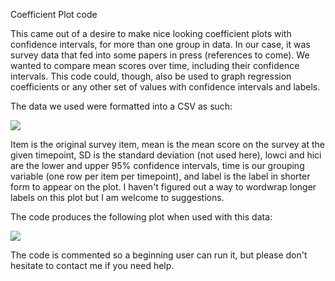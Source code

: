 Coefficient Plot code

This came out of a desire to make nice looking coefficient plots with confidence intervals, for more than one group in data. In our case, it was survey data that fed into some papers in press (references to come). We wanted to compare mean scores over time, including their confidence intervals. This code could, though, also be used to graph regression coefficients or any other set of values with confidence intervals and labels.

The data we used were formatted into a CSV as such:

![](images/clipboard-1441790283.png)

Item is the original survey item, mean is the mean score on the survey at the given timepoint, SD is the standard deviation (not used here), lowci and hici are the lower and upper 95% confidence intervals, time is our grouping variable (one row per item per timepoint), and label is the label in shorter form to appear on the plot. I haven't figured out a way to wordwrap longer labels on this plot but I am welcome to suggestions.

The code produces the following plot when used with this data:

![](images/clipboard-2539979141.png)

The code is commented so a beginning user can run it, but please don't hesitate to contact me if you need help.
